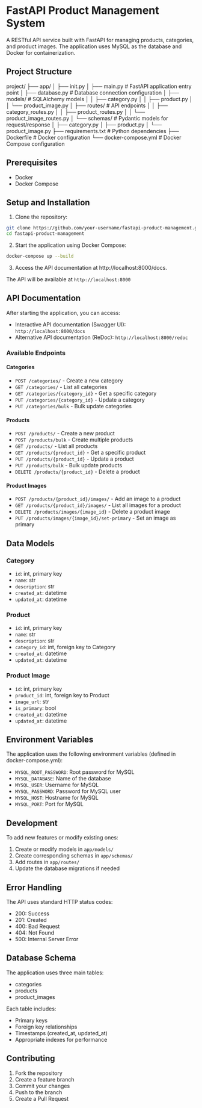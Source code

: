 # FastAPI Product Management System

A RESTful API service built with FastAPI for managing products, categories, and product images. The application uses MySQL as the database and Docker for containerization.

## Project Structure 

project/
├── app/
│ ├── init.py
│ ├── main.py # FastAPI application entry point
│ ├── database.py # Database connection configuration
│ ├── models/ # SQLAlchemy models
│ │ ├── category.py
│ │ ├── product.py
│ │ └── product_image.py
│ ├── routes/ # API endpoints
│ │ ├── category_routes.py
│ │ ├── product_routes.py
│ │ └── product_image_routes.py
│ └── schemas/ # Pydantic models for request/response
│ ├── category.py
│ ├── product.py
│ └── product_image.py
├── requirements.txt # Python dependencies
├── Dockerfile # Docker configuration
└── docker-compose.yml # Docker Compose configuration


## Prerequisites

- Docker
- Docker Compose

## Setup and Installation

1. Clone the repository:

```bash
git clone https://github.com/your-username/fastapi-product-management.git
cd fastapi-product-management
```
2. Start the application using Docker Compose:

```bash
docker-compose up --build
```

3. Access the API documentation at http://localhost:8000/docs.


The API will be available at `http://localhost:8000`

## API Documentation

After starting the application, you can access:
- Interactive API documentation (Swagger UI): `http://localhost:8000/docs`
- Alternative API documentation (ReDoc): `http://localhost:8000/redoc`

### Available Endpoints

#### Categories
- `POST /categories/` - Create a new category
- `GET /categories/` - List all categories
- `GET /categories/{category_id}` - Get a specific category
- `PUT /categories/{category_id}` - Update a category
- `PUT /categories/bulk` - Bulk update categories

#### Products
- `POST /products/` - Create a new product
- `POST /products/bulk` - Create multiple products
- `GET /products/` - List all products
- `GET /products/{product_id}` - Get a specific product
- `PUT /products/{product_id}` - Update a product
- `PUT /products/bulk` - Bulk update products
- `DELETE /products/{product_id}` - Delete a product

#### Product Images
- `POST /products/{product_id}/images/` - Add an image to a product
- `GET /products/{product_id}/images/` - List all images for a product
- `DELETE /products/images/{image_id}` - Delete a product image
- `PUT /products/images/{image_id}/set-primary` - Set an image as primary

## Data Models

### Category
- `id`: int, primary key
- `name`: str
- `description`: str
- `created_at`: datetime
- `updated_at`: datetime

### Product
- `id`: int, primary key
- `name`: str
- `description`: str
- `category_id`: int, foreign key to Category
- `created_at`: datetime
- `updated_at`: datetime

### Product Image
- `id`: int, primary key
- `product_id`: int, foreign key to Product
- `image_url`: str
- `is_primary`: bool
- `created_at`: datetime
- `updated_at`: datetime

## Environment Variables

The application uses the following environment variables (defined in docker-compose.yml):

- `MYSQL_ROOT_PASSWORD`: Root password for MySQL
- `MYSQL_DATABASE`: Name of the database
- `MYSQL_USER`: Username for MySQL
- `MYSQL_PASSWORD`: Password for MySQL user
- `MYSQL_HOST`: Hostname for MySQL
- `MYSQL_PORT`: Port for MySQL

## Development

To add new features or modify existing ones:

1. Create or modify models in `app/models/`
2. Create corresponding schemas in `app/schemas/`
3. Add routes in `app/routes/`
4. Update the database migrations if needed

## Error Handling

The API uses standard HTTP status codes:
- 200: Success
- 201: Created
- 400: Bad Request
- 404: Not Found
- 500: Internal Server Error

## Database Schema

The application uses three main tables:
- categories
- products
- product_images

Each table includes:
- Primary keys
- Foreign key relationships
- Timestamps (created_at, updated_at)
- Appropriate indexes for performance

## Contributing

1. Fork the repository
2. Create a feature branch
3. Commit your changes
4. Push to the branch
5. Create a Pull Request

